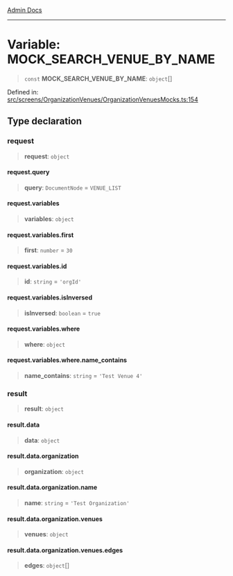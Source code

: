[Admin Docs](/)

***

# Variable: MOCK\_SEARCH\_VENUE\_BY\_NAME

> `const` **MOCK\_SEARCH\_VENUE\_BY\_NAME**: `object`[]

Defined in: [src/screens/OrganizationVenues/OrganizationVenuesMocks.ts:154](https://github.com/PalisadoesFoundation/talawa-admin/blob/main/src/screens/OrganizationVenues/OrganizationVenuesMocks.ts#L154)

## Type declaration

### request

> **request**: `object`

#### request.query

> **query**: `DocumentNode` = `VENUE_LIST`

#### request.variables

> **variables**: `object`

#### request.variables.first

> **first**: `number` = `30`

#### request.variables.id

> **id**: `string` = `'orgId'`

#### request.variables.isInversed

> **isInversed**: `boolean` = `true`

#### request.variables.where

> **where**: `object`

#### request.variables.where.name\_contains

> **name\_contains**: `string` = `'Test Venue 4'`

### result

> **result**: `object`

#### result.data

> **data**: `object`

#### result.data.organization

> **organization**: `object`

#### result.data.organization.name

> **name**: `string` = `'Test Organization'`

#### result.data.organization.venues

> **venues**: `object`

#### result.data.organization.venues.edges

> **edges**: `object`[]
